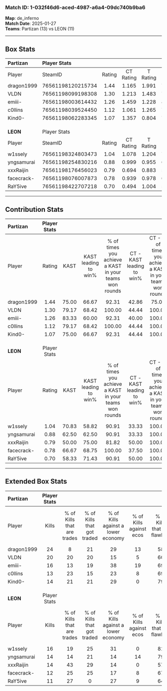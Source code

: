 ### Match ID: 1-032f46d6-aced-4987-a6a4-09dc740b9ba6  
**Map**: de_inferno  
**Match Date**: 2025-01-27  
**Teams**: Partizan (13) vs LEON (11)  

---  

## Box Stats  

| **Partizan** | Player Stats      |        |           |          |       |       |       |         |        |      |     |
| :- | :- | :-: | :-: | :-: | :-: | :-: | :-: | :-: | :-: | :-: | :-: |
| Player       | SteamID           | Rating | CT Rating | T Rating | KAST  |  ADR  | Kills | Assists | Deaths | K/D  | HS% |
| dragon1999   | 76561198120215734 |  1.44  |   1.165   |  1.991   | 75.00 | 101.0 |  24   |    5    |   17   | 1.41 | 58  |
| VLDN         | 76561198099198308 |  1.30  |   1.213   |  1.483   | 79.17 | 70.1  |  20   |    2    |   13   | 1.54 | 55  |
| emiii-       | 76561198003614432 |  1.26  |   1.459   |  1.228   | 83.33 | 93.3  |  16   |   12    |   15   | 1.07 | 62  |
| c0llins      | 76561198039524450 |  1.12  |   1.061   |  1.265   | 79.17 | 80.6  |  13   |   10    |   13   | 1.00 | 53  |
| Kind0-       | 76561198062283345 |  1.07  |   1.357   |  0.804   | 75.00 | 47.7  |  14   |    2    |   9    | 1.56 | 35  |
|              |                   |        |           |          |       |       |       |         |        |      |     |
|              |                   |        |           |          |       |       |       |         |        |      |     |
|              |                   |        |           |          |       |       |       |         |        |      |     |
| **LEON**     | Player Stats      |        |           |          |       |       |       |         |        |      |     |
| Player       | SteamID           | Rating | CT Rating | T Rating | KAST  |  ADR  | Kills | Assists | Deaths | K/D  | HS% |
| w1ssely      | 76561198324803473 |  1.04  |   1.078   |  1.204   | 70.83 | 69.5  |  16   |    4    |   16   | 1.00 | 37  |
| yngsamurai   | 76561198254830216 |  0.88  |   0.999   |  0.955   | 62.50 | 76.4  |  14   |    3    |   18   | 0.78 | 42  |
| xxxRaijin    | 76561198176456023 |  0.79  |   0.694   |  0.883   | 50.00 | 67.0  |  14   |    5    |   17   | 0.82 | 57  |
| facecrack-   | 76561198076007873 |  0.78  |   0.939   |  0.978   | 66.67 | 67.1  |  12   |    7    |   20   | 0.60 | 58  |
| RaY5ive      | 76561198422707218 |  0.70  |   0.494   |  1.004   | 58.33 | 55.1  |  11   |    0    |   16   | 0.69 | 81  |
---  

## Contribution Stats  

| **Partizan** | Player Stats |       |                      |                                                        |                           |                                                             |                          |                                                            |
| :- | :-: | :-: | :-: | :-: | :-: | :-: | :-: | :-: |
| Player       |    Rating    | KAST  | KAST leading to win% | % of times you achieve a KAST in your teams won rounds | CT - KAST leading to win% | CT - % of times you achieve a KAST in your teams won rounds | T - KAST leading to win% | T - % of times you achieve a KAST in your teams won rounds |
| dragon1999   |     1.44     | 75.00 |        66.67         |                         92.31                          |           42.86           |                            75.00                            |          81.82           |                           100.00                           |
| VLDN         |     1.30     | 79.17 |        68.42         |                         100.00                         |           44.44           |                           100.00                            |          90.00           |                           100.00                           |
| emiii-       |     1.26     | 83.33 |        60.00         |                         92.31                          |           40.00           |                           100.00                            |          80.00           |                           88.89                            |
| c0llins      |     1.12     | 79.17 |        68.42         |                         100.00                         |           44.44           |                           100.00                            |          90.00           |                           100.00                           |
| Kind0-       |     1.07     | 75.00 |        66.67         |                         92.31                          |           44.44           |                           100.00                            |          88.89           |                           88.89                            |
|              |              |       |                      |                                                        |                           |                                                             |                          |                                                            |
|              |              |       |                      |                                                        |                           |                                                             |                          |                                                            |
|              |              |       |                      |                                                        |                           |                                                             |                          |                                                            |
| **LEON**     | Player Stats |       |                      |                                                        |                           |                                                             |                          |                                                            |
| Player       |    Rating    | KAST  | KAST leading to win% | % of times you achieve a KAST in your teams won rounds | CT - KAST leading to win% | CT - % of times you achieve a KAST in your teams won rounds | T - KAST leading to win% | T - % of times you achieve a KAST in your teams won rounds |
| w1ssely      |     1.04     | 70.83 |        58.82         |                         90.91                          |           33.33           |                           100.00                            |          87.50           |                           87.50                            |
| yngsamurai   |     0.88     | 62.50 |        62.50         |                         90.91                          |           33.33           |                           100.00                            |          100.00          |                           87.50                            |
| xxxRaijin    |     0.79     | 50.00 |        75.00         |                         81.82                          |           50.00           |                           100.00                            |          100.00          |                           75.00                            |
| facecrack-   |     0.78     | 66.67 |        68.75         |                         100.00                         |           37.50           |                           100.00                            |          100.00          |                           100.00                           |
| RaY5ive      |     0.70     | 58.33 |        71.43         |                         90.91                          |           50.00           |                           100.00                            |          87.50           |                           87.50                            |
---  

## Extended Box Stats  

| **Partizan** | Player Stats |                            |                            |                                    |                         |                              |                                 |        |                             |                                     |                          |                               |                            |
| :- | :-: | :-: | :-: | :-: | :-: | :-: | :-: | :-: | :-: | :-: | :-: | :-: | :-: |
| Player       |    Kills     | % of Kills that are trades | % of Kills that got traded | % of Kills against a lower economy | % of Kills against ecos | % of Kills that are flawless | % of Kills that are close duels | Deaths | % of Deaths that get traded | % of Deaths against a lower economy | % of Deaths against ecos | % of Deaths that are flawless | % of Deaths that are close |
| dragon1999   |      24      |             8              |             21             |                 29                 |           13            |              58              |               13                |   17   |             35              |                 41                  |            12            |              65               |             6              |
| VLDN         |      20      |             20             |             20             |                 15                 |            5            |              60              |               15                |   13   |             15              |                 38                  |            8             |              77               |             0              |
| emiii-       |      16      |             13             |             19             |                 38                 |           19            |              69              |                0                |   15   |             27              |                 40                  |            7             |              87               |             0              |
| c0llins      |      13      |             23             |             15             |                 23                 |            8            |              69              |                0                |   13   |             15              |                 31                  |            0             |              62               |             0              |
| Kind0-       |      14      |             21             |             21             |                 29                 |            0            |              79              |                0                |   9    |              0              |                 44                  |            0             |              67               |             0              |
|              |              |                            |                            |                                    |                         |                              |                                 |        |                             |                                     |                          |                               |                            |
|              |              |                            |                            |                                    |                         |                              |                                 |        |                             |                                     |                          |                               |                            |
|              |              |                            |                            |                                    |                         |                              |                                 |        |                             |                                     |                          |                               |                            |
| **LEON**     | Player Stats |                            |                            |                                    |                         |                              |                                 |        |                             |                                     |                          |                               |                            |
| Player       |    Kills     | % of Kills that are trades | % of Kills that got traded | % of Kills against a lower economy | % of Kills against ecos | % of Kills that are flawless | % of Kills that are close duels | Deaths | % of Deaths that get traded | % of Deaths against a lower economy | % of Deaths against ecos | % of Deaths that are flawless | % of Deaths that are close |
| w1ssely      |      16      |             19             |             25             |                 31                 |            0            |              81              |                0                |   16   |             25              |                 19                  |            6             |              69               |             6              |
| yngsamurai   |      14      |             14             |             21             |                 14                 |           14            |              79              |                7                |   18   |             17              |                 22                  |            0             |              72               |             0              |
| xxxRaijin    |      14      |             43             |             29             |                 14                 |            0            |              57              |                0                |   17   |              0              |                 29                  |            6             |              76               |             6              |
| facecrack-   |      12      |             25             |             25             |                 17                 |            8            |              67              |                0                |   20   |             40              |                 20                  |            5             |              50               |             15             |
| RaY5ive      |      11      |             27             |             0              |                 27                 |            9            |              64              |                0                |   16   |             13              |                 19                  |            6             |              63               |             6              |
